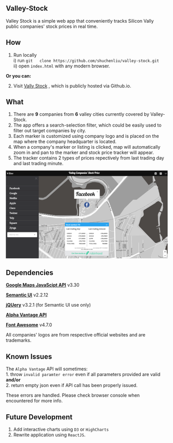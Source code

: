 ## Valley-Stock

Valley Stock is a simple web app that conveniently tracks Silicon Vally public companies' stock prices in real time.

## How

1. Run locally   
   i) run `git   clone https://github.com/shuchenliu/valley-stock.git`   
  ii) open `index.html` with any modern browser.  
  
  **Or you can:** 
  
  
2. Visit [Vally Stock](https://shuchenliu.github.io/valley-stock) , which is publicly hosted via Github.io.

## What

1.  There are **9** companies from **6** valley cities currently covered by Valley-Stock.
2. The app offers a search-selection filter, which could be easily used to filter out target companies by city.
3. Each marker is customized using company logo and is placed on the map where the company headquarter is located.
4. When a company's marker or listing is clicked, map will automatically zoom in and pan to the marker and stock price tracker will appear.
5. The tracker contains 2 types of prices repectively from last trading day and last trading minute.

!["The snapshot"](https://github.com/shuchenliu/valley-stock/blob/master/snapshot.png?raw=true)

## Dependencies

  [**Google Maps JavaScipt API**](https://developers.google.com/maps/documentation/javascript/tutorial) v3.30

  [**Semantic UI**](https://github.com/Semantic-Org/Semantic-UI) v2.2.12

  [**jQUery**](https://jquery.com/) v3.2.1 (for Semantic UI use only)

  [**Alpha Vantage API**](https://www.alphavantage.co/documentation/)

  [**Font Awesome**](http://fontawesome.io/) v4.7.0

All companies' logos are from respective official websites and are trademarks.

## Known Issues

The `Alpha Vantage` API will sometimes:       
	1. throw `invalid paramter error` even if all parameters provided are valid **and/or**  
	2. return empty json even if API call has been properly issued.

These errors are handled. Please check browser console when encountered for more info.

## Future Development

1. Add interactive charts using `D3` or `HighCharts`
2. Rewrite application using `ReactJS`.
